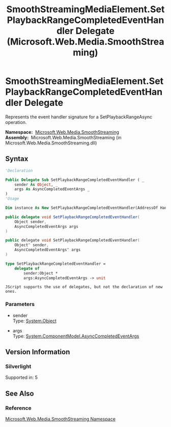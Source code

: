 ﻿---
title: SmoothStreamingMediaElement.SetPlaybackRangeCompletedEventHandler Delegate (Microsoft.Web.Media.SmoothStreaming)
TOCTitle: SmoothStreamingMediaElement.SetPlaybackRangeCompletedEventHandler Delegate
ms:assetid: T:Microsoft.Web.Media.SmoothStreaming.SmoothStreamingMediaElement.SetPlaybackRangeCompletedEventHandler
ms:mtpsurl: https://msdn.microsoft.com/en-us/library/microsoft.web.media.smoothstreaming.smoothstreamingmediaelement.setplaybackrangecompletedeventhandler(v=VS.95)
ms:contentKeyID: 46307961
ms.date: 05/31/2012
mtps_version: v=VS.95
f1_keywords:
- Microsoft.Web.Media.SmoothStreaming.SmoothStreamingMediaElement.SetPlaybackRangeCompletedEventHandler
dev_langs:
- csharp
- jscript
- vb
- FSharp
- cpp
api_location:
- Microsoft.Web.Media.SmoothStreaming.dll
api_name:
- Microsoft.Web.Media.SmoothStreaming.SetPlaybackRangeCompletedEventHandler
- Microsoft.Web.Media.SmoothStreaming.SetPlaybackRangeCompletedEventHandler..ctor
- Microsoft.Web.Media.SmoothStreaming.SetPlaybackRangeCompletedEventHandler.BeginInvoke
- Microsoft.Web.Media.SmoothStreaming.SetPlaybackRangeCompletedEventHandler.Invoke
- Microsoft.Web.Media.SmoothStreaming.SetPlaybackRangeCompletedEventHandler.EndInvoke
api_type:
- Managed
topic_type:
- apiref
- kbSyntax
product_family_name: VS
ROBOTS: INDEX,FOLLOW
---

# SmoothStreamingMediaElement.SetPlaybackRangeCompletedEventHandler Delegate

Represents the event handler signature for a SetPlaybackRangeAsync operation.

**Namespace:**  [Microsoft.Web.Media.SmoothStreaming](microsoft-web-media-smoothstreaming-namespace_1.md)  
**Assembly:**  Microsoft.Web.Media.SmoothStreaming (in Microsoft.Web.Media.SmoothStreaming.dll)

## Syntax

```vb
'Declaration

Public Delegate Sub SetPlaybackRangeCompletedEventHandler ( _
    sender As Object, _
    args As AsyncCompletedEventArgs _
)
'Usage

Dim instance As New SetPlaybackRangeCompletedEventHandler(AddressOf HandlerMethod)
```

```csharp
public delegate void SetPlaybackRangeCompletedEventHandler(
    Object sender,
    AsyncCompletedEventArgs args
)
```

```cpp
public delegate void SetPlaybackRangeCompletedEventHandler(
    Object^ sender, 
    AsyncCompletedEventArgs^ args
)
```

``` fsharp
type SetPlaybackRangeCompletedEventHandler = 
    delegate of 
        sender:Object * 
        args:AsyncCompletedEventArgs -> unit
```

```jscript
JScript supports the use of delegates, but not the declaration of new ones.
```

### Parameters

  - sender  
    Type: [System.Object](https://msdn.microsoft.com/library/e5kfa45b\(v=vs.95\))  

<!-- end list -->

  - args  
    Type: [System.ComponentModel.AsyncCompletedEventArgs](https://msdn.microsoft.com/library/2tde67e9\(v=vs.95\))  

## Version Information

### Silverlight

Supported in: 5  

## See Also

### Reference

[Microsoft.Web.Media.SmoothStreaming Namespace](microsoft-web-media-smoothstreaming-namespace_1.md)

